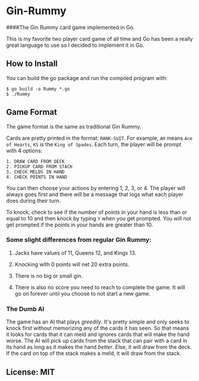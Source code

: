 # Gin-Rummy

####The Gin Rummy card game implemented in Go.

This is my favorite two player card game of all time and Go has been a really great language to use so I decided to implement it in Go.

## How to Install

You can build the go package and run the compiled program with:

```
$ go build -o Rummy *.go
$ ./Rummy
```

## Game Format

The game format is the same as traditional Gin Rummy.

Cards are pretty printed in the format: `RANK-SUIT`. For example, `AH` means `Ace of Hearts`, `KS` is the `King of Spades`. Each turn, the player will be prompt with 4 options:

```
1. DRAW CARD FROM DECK
2. PICKUP CARD FROM STACK
3. CHECK MELDS IN HAND
4. CHECK POINTS IN HAND
```

You can then choose your actions by entering 1, 2, 3, or 4. The player will always goes first and there will be a message that logs what each player does during their turn.

To knock, check to see if the number of points in your hand is less than or equal to 10 and then knock by typing `Y` when you get prompted. You will not get prompted if the points in your hands are greater than 10.

### Some slight differences from regular Gin Rummy:

1. Jacks have values of 11, Queens 12, and Kings 13.

2. Knocking with 0 points will net 20 extra points.

3. There is no big or small gin.

4. There is also no score you need to reach to complete the game. It will go on forever until you choose to not start a new game.

### The Dumb AI

The game has an AI that plays *greedily*. It's pretty simple and only seeks to knock first without memorizing any of the cards it has seen. So that means it looks for cards that it can meld and ignores cards that will make the hand worse. The AI will pick up cards from the stack that can pair with a card in its hand as long as it makes the hand *better*. Else, it will draw from the deck. If the card on top of the stack makes a meld, it will draw from the stack.

## License: MIT
